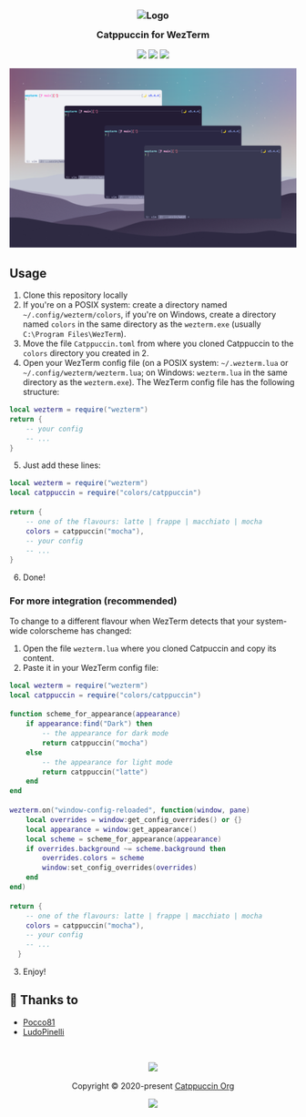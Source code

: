 <h3 align="center">
	<img src="https://raw.githubusercontent.com/catppuccin/catppuccin/dev/assets/logos/exports/1544x1544_circle.png" width="100" alt="Logo"/><br/>
	<img src="https://raw.githubusercontent.com/catppuccin/catppuccin/dev/assets/misc/transparent.png" height="30" width="0px"/>
	Catppuccin for WezTerm
	<img src="https://raw.githubusercontent.com/catppuccin/catppuccin/dev/assets/misc/transparent.png" height="30" width="0px"/>
</h3>

<p align="center">
    <a href="https://github.com/catppuccin/template/stargazers"><img src="https://img.shields.io/github/stars/catppuccin/template?colorA=1e1e28&colorB=c9cbff&style=for-the-badge&logo=starship style=for-the-badge"></a>
    <a href="https://github.com/catppuccin/template/issues"><img src="https://img.shields.io/github/issues/catppuccin/template?colorA=1e1e28&colorB=f7be95&style=for-the-badge"></a>
    <a href="https://github.com/catppuccin/template/contributors"><img src="https://img.shields.io/github/contributors/catppuccin/template?colorA=1e1e28&colorB=b1e1a6&style=for-the-badge"></a>
</p>

<p align="center">
  <img src="./assets/WezTerm.png"/>
</p>

## Usage

1. Clone this repository locally
1. If you're on a POSIX system: create a directory named `~/.config/wezterm/colors`, if you're on Windows, create a directory named `colors` in the same directory as the `wezterm.exe` (usually `C:\Program Files\WezTerm`).
1. Move the file `Catppuccin.toml` from where you cloned Catppuccin to the `colors` directory you created in 2.
1. Open your WezTerm config file (on a POSIX system: `~/.wezterm.lua` or `~/.config/wezterm/wezterm.lua`; on Windows: `wezterm.lua` in the same directory as the `wezterm.exe`).
   The WezTerm config file has the following structure:

```lua
local wezterm = require("wezterm")
return {
    -- your config
    -- ...
}
```

5. Just add these lines:

```lua
local wezterm = require("wezterm")
local catppuccin = require("colors/catppuccin")

return {
    -- one of the flavours: latte | frappe | macchiato | mocha
    colors = catppuccin("mocha"),
    -- your config
    -- ...
}
```

6. Done!

### For more integration (recommended)

To change to a different flavour when WezTerm detects that your system-wide colorscheme has changed:

1. Open the file `wezterm.lua` where you cloned Catpuccin and copy its content.
1. Paste it in your WezTerm config file:

```lua
local wezterm = require("wezterm")
local catppuccin = require("colors/catppuccin")

function scheme_for_appearance(appearance)
    if appearance:find("Dark") then
        -- the appearance for dark mode
        return catppuccin("mocha")
    else
        -- the appearance for light mode
        return catppuccin("latte")
    end
end

wezterm.on("window-config-reloaded", function(window, pane)
    local overrides = window:get_config_overrides() or {}
    local appearance = window:get_appearance()
    local scheme = scheme_for_appearance(appearance)
    if overrides.background ~= scheme.background then
        overrides.colors = scheme
        window:set_config_overrides(overrides)
    end
end)

return {
    -- one of the flavours: latte | frappe | macchiato | mocha
    colors = catppuccin("mocha"),
    -- your config
    -- ...
  }
```

3. Enjoy!

## 💝 Thanks to

-   [Pocco81](https://github.com/Pocco81)
-   [LudoPinelli](https://github.com/LudoPinelli)

&nbsp;

<p align="center"><img src="https://raw.githubusercontent.com/catppuccin/catppuccin/dev/assets/footers/gray0_ctp_on_line.svg?sanitize=true" /></p>
<p align="center">Copyright &copy; 2020-present <a href="https://github.com/catppuccin" target="_blank">Catppuccin Org</a>
<p align="center"><a href="https://github.com/catppuccin/catppuccin/blob/main/LICENSE"><img src="https://img.shields.io/static/v1.svg?style=for-the-badge&label=License&message=MIT&logoColor=d9e0ee&colorA=302d41&colorB=c9cbff"/></a></p>
